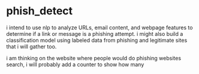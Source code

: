 # phish_detect

i intend to use nlp to analyze URLs, email content, and webpage features to determine if a link or message is a phishing attempt. i might also build a classification model using labeled data from phishing and legitimate sites that i will gather too.


i am thinking on the website where people would do phishing websites search, i will probably add a counter to show how many